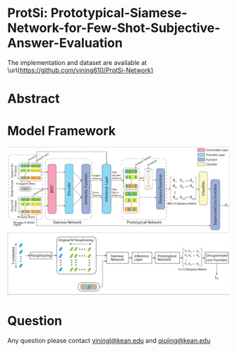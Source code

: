 # ProtSi: Prototypical-Siamese-Network-for-Few-Shot-Subjective-Answer-Evaluation

The implementation and dataset are available at \url{https://github.com/yining610/ProtSi-Network}

# Abstract

# Model Framework
![label](/label.png?raw=true "The model structure of supervised part of ProtSiNet")
![unlabel](/unlabel.png?raw=true "The model structure of unsupervised part of ProtSiNet")


# Question
Any question please contact yiningl@kean.edu and qiujing@kean.edu


